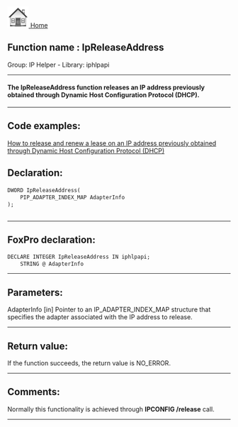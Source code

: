 [<img src="../../images/home.png"> Home ](https://github.com/VFPX/Win32API)  

## Function name : IpReleaseAddress
Group: IP Helper - Library: iphlpapi    
***  


#### The IpReleaseAddress function releases an IP address previously obtained through Dynamic Host Configuration Protocol (DHCP).
***  


## Code examples:
[How to release and renew a lease on an IP address previously obtained through Dynamic Host Configuration Protocol (DHCP)](../../samples/sample_349.md)  

## Declaration:
```foxpro  
DWORD IpReleaseAddress(
	PIP_ADAPTER_INDEX_MAP AdapterInfo
);
  
```  
***  


## FoxPro declaration:
```foxpro  
DECLARE INTEGER IpReleaseAddress IN iphlpapi;
	STRING @ AdapterInfo  
```  
***  


## Parameters:
AdapterInfo 
[in] Pointer to an IP_ADAPTER_INDEX_MAP structure that specifies the adapter associated with the IP address to release.   
***  


## Return value:
If the function succeeds, the return value is NO_ERROR.  
***  


## Comments:
Normally this functionality is achieved through <Strong>IPCONFIG /release</Strong> call.  
  
***  

